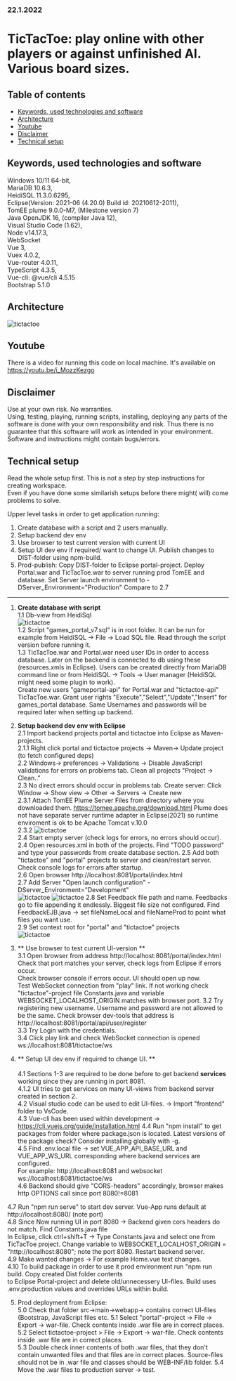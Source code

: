 ### 22.1.2022 
# TicTacToe: play online with other players or against unfinished AI. Various board sizes.

## Table of contents
* [Keywords, used technologies and software](#Keywords)
* [Architecture](#architecture)
* [Youtube](#Youtube)
* [Disclaimer](#Disclaimer)
* [Technical setup](#Technicalsetup])

## Keywords, used technologies and software
Windows 10/11 64-bit,<br>
MariaDB 10.6.3,<br>
HeidiSQL 11.3.0.6295, <br>
Eclipse(Version: 2021-06 (4.20.0) Build id: 20210612-2011), <br>
TomEE plume 9.0.0-M7, (Milestone version 7) <br>
Java OpenJDK 16, (compiler Java 12), <br>
Visual Studio Code (1.62),<br>
Node v14.17.3, <br>
WebSocket <br>
Vue 3, <br>
Vuex 4.0.2,<br>
Vue-router 4.0.11, <br>
TypeScript 4.3.5,<br>
Vue-cli: @vue/cli 4.5.15 <br>
Bootstrap 5.1.0

## Architecture

 ![tictactoe](./OverAll.png)
 
 
## Youtube
There is a video for running this code on local machine. It's available on https://youtu.be/i_MozzKezgo

## Disclaimer
Use at your own risk. No warranties. <br>
Using, testing, playing, running scripts, installing, deploying any parts of the software is done with your own responsibility and risk. Thus there is no guarantee that this software will work as intended in your environment. Software and instructions might contain bugs/errors.

## Technical setup
Read the whole setup first. This is not a step by step instructions for creating workspace. <br>
Even if you have done some similarish setups before there might( will) come problems to solve.

Upper level tasks in order to get application running:
1. Create database with a script and 2 users manually. 
2. Setup backend dev env
3. Use browser to test current version with current UI
4. Setup UI dev env if required/ want to change UI. Publish changes to DIST-folder using npm-build.
5. Prod-publish: Copy DIST-folder to Eclipse portal-project. Deploy Portal.war and TicTacToe.war to server running prod TomEE and database.
   Set Server launch environment to  -DServer_Environment="Production" Compare to  2.7
---
1. **Create database with script** <br>
1.1  Db-view from HeidiSql <br> ![tictactoe](./DatabaseViewFromHeidiSQL.png)  <br>
1.2 Script "games_portal_v7.sql" is in root folder. It can be run for example from HeidiSQL -> File -> Load SQL file. Read through the script version before running it.<br>
1.3 TicTacToe.war and Portal.war need user IDs in order to access database. Later on the backend is connected to db using these (resources.xmls in Eclipse). Users can be created directly from MariaDB command line or from HeidiSQL -> Tools -> User manager (HeidiSQL might need some plugin to work).<br>
Create new users "gameportal-api" for Portal.war and "tictactoe-api" TicTacToe.war. Grant user rights "Execute","Select","Update","Insert" for games_portal database. Same Usernames and passwords will be required later when setting up backend. <br>
2. **Setup backend dev env with Eclipse** <br>
2.1 Import backend projects portal and tictactoe into Eclipse as Maven-projects. <br>
2.1.1 Right click portal and tictactoe projects -> Maven-> Update project (to fetch configured deps) <br>
2.2 Windows-> preferences -> Validations -> Disable JavaScript validations for errors on problems tab. Clean all projects "Project -> Clean.."<br>
2.3 No direct errors should occur in problems tab. Create server: Click Window -> Show view -> Other -> Servers -> Create new <br>
2.3.1 Attach TomEE Plume Server Files from directory where you downloaded them. https://tomee.apache.org/download.html 
Plume does not have separate server runtime adapter in Eclipse(2021) so runtime enviroment is ok to be Apache Tomcat v.10.0 <br>
2.3.2 ![tictactoe](./ServerInEclipse.png) <br>
2.4 Start empty server (check logs for errors, no errors should occur). <br>
2.4 Open resources.xml in both of the projects. Find "TODO password" and type your passwords from create database section.
2.5 Add both "tictactoe" and "portal" projects to server and clean/restart server. Check console logs for errors after startup. <br>
2.6 Open browser http://localhost:8081/portal/index.html  <br>
2.7 Add Server "Open launch configuration" -DServer_Environment="Development" <br>
![tictactoe](./AddLauncConfigurationEnvironment.png)
![tictactoe](./ServerLaunchConfig.png)
2.8 Set Feedback file path and name. Feedbacks go to file appending it endlessly. Biggest file size not configured.
	Find FeedbackEJB.java -> set fileNameLocal and fileNameProd to point what files you want use. <br>
2.9 Set context root for "portal" and "tictactoe" projects <br>
![tictactoe](./TomEEContextRoots.png) <br>
3. ** Use browser to test current UI-version ** <br>
3.1 Open browser from address http://localhost:8081/portal/index.html
    Check that port matches your server, check logs from Eclipse if errors occur. <br>
    Check browser console if errors occur.
    UI should open up now. <br> Test WebSocket connection from "play" link. If not working check "tictactoe"-project file Constants.java and variable WEBSOCKET_LOCALHOST_ORIGIN matches with browser port.
3.2 Try registering new username. Username and password are not allowed to be the same. Check browser dev-tools
	that address is http://localhost:8081/portal/api/user/register  <br>
3.3 Try Login with the credentials. <br>
3.4 Click play link and check WebSocket connection is opened ws://localhost:8081/tictactoe/ws <br>

4. ** Setup UI dev env if required to change UI. ** <br>  
        4.1 Sections 1-3 are required to be done before to get backend **services** working since they are running in port 8081. <br>
	4.1.2 UI tries to get services on many UI-views from backend server created in section 2. <br>
  	4.2 Visual studio code can be used to edit UI-files. -> Import "frontend" folder to VsCode. <br>
  	4.3 Vue-cli has been used within development -> https://cli.vuejs.org/guide/installation.html
  	4.4 Run "npm install" to get packages from folder where package.json is located. Latest versions of the package check? Consider installing globally with -g. <br>
  	4.5 Find .env.local file -> set VUE_APP_API_BASE_URL and VUE_APP_WS_URL corresponding where backend services are configured. <br>
         For example: http://localhost:8081  and websocket ws://localhost:8081/tictactoe/ws <br>
  	4.6 Backend should give "CORS-headers" accordingly, browser makes http OPTIONS call since port 8080!=8081 <br>
  
  4.7 Run "npm run serve" to start dev server. Vue-App runs default at http://localhost:8080/ (note port) <br>
  4.8 Since Now running UI in port 8080 -> Backend given cors headers do not match. Find Constants.java file <br>
      In Eclipse, click ctrl+shift+T -> Type Constants.java and select one from TicTacToe project.
	  Change variable to WEBSOCKET_LOCALHOST_ORIGIN = "http://localhost:8080"; note the port 8080. Restart backend server. <br>
  4.9 Make wanted changes -> For example Home.vue text changes.<br>
  4.10 To build package in order to use it prod environment run "npm run build. Copy created Dist folder contents <br>
	  to Eclipse Portal-project and delete old/unnecessery UI-files. Build uses .env.production values and overrides URLs within build.

5. Prod deployment from Eclipse: <br>
 5.0 Check that folder src->main->webapp-> contains correct UI-files (Bootstrap, JavaScript files etc.
	5.1 Select "portal"-project ->  File -> Export -> war-file. Check contents inside .war file are in correct places. <br>
	5.2 Select tictactoe-project >  File -> Export -> war-file. Check contents inside .war file are in correct places.<br>
	5.3 Double check inner contents of both .war files, that they don't contain unwanted files and that files are
	 in correct places. Source-files should not be in .war file and classes should be WEB-INF/lib folder.
	5.4 Move the .war files to production server -> test.
